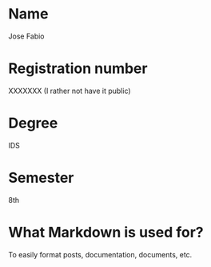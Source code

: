 # Name

Jose Fabio

# Registration number

XXXXXXX (I rather not have it public)

# Degree

IDS

# Semester

8th

# What Markdown is used for?

To easily format posts, documentation, documents, etc.
